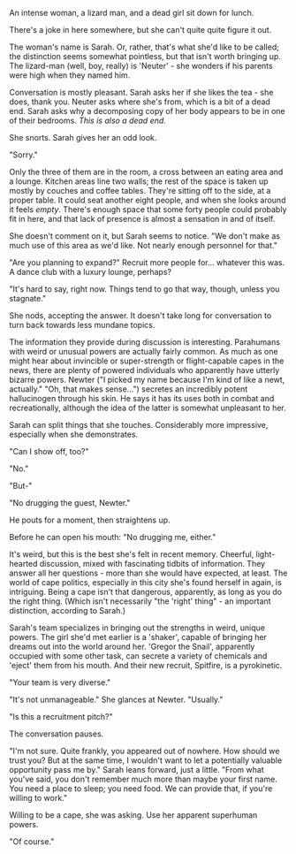 An intense woman, a lizard man, and a dead girl sit down for lunch.

There's a joke in here somewhere, but she can't quite quite figure it out.

The woman's name is Sarah. Or, rather, that's what she'd like to be called; the distinction seems somewhat pointless, but that isn't worth bringing up. The lizard-man (well, boy, really) is 'Neuter' - she wonders if his parents were high when they named him. 

Conversation is mostly pleasant. Sarah asks her if she likes the tea - she does, thank you. Neuter asks where she's from, which is a bit of a dead end. Sarah asks why a decomposing copy of her body appears to be in one of their bedrooms. *This is also a dead end.*

She snorts. Sarah gives her an odd look. 

"Sorry."

Only the three of them are in the room, a cross between an eating area and a lounge. Kitchen areas line two walls; the rest of the space is taken up mostly by couches and coffee tables. They're sitting off to the side, at a proper table. It could seat another eight people, and when she looks around it feels *empty*. There's enough space that some forty people could probably fit in here, and that lack of presence is almost a sensation in and of itself.

She doesn't comment on it, but Sarah seems to notice. "We don't make as much use of this area as we'd like. Not nearly enough personnel for that."

"Are you planning to expand?" Recruit more people for... whatever this was. A dance club with a luxury lounge, perhaps?

"It's hard to say, right now. Things tend to go that way, though, unless you stagnate."

She nods, accepting the answer. It doesn't take long for conversation to turn back towards less mundane topics. 

The information they provide during discussion is interesting. Parahumans with weird or unusual powers are actually fairly common. As much as one might hear about invincible or super-strength or flight-capable capes in the news, there are plenty of powered individuals who apparently have utterly bizarre powers. Newter ("I picked my name because I'm kind of like a newt, actually." "Oh, that makes sense...") secretes an incredibly potent hallucinogen through his skin. He says it has its uses both in combat and recreationally, although the idea of the latter is somewhat unpleasant to her.

Sarah can split things that she touches. Considerably more impressive, especially when she demonstrates. 

"Can I show off, too?"

"No."

"But-"

"No drugging the guest, Newter."

He pouts for a moment, then straightens up. 

Before he can open his mouth: "No drugging me, either."

It's weird, but this is the best she's felt in recent memory. Cheerful, light-hearted discussion, mixed with fascinating tidbits of information. They answer all her questions - more than she would have expected, at least. The world of cape politics, especially in this city she's found herself in again, is intriguing. Being a cape isn't that dangerous, apparently, as long as you do the right thing. (Which isn't necessarily "the 'right' thing" - an important distinction, according to Sarah.)

Sarah's team specializes in bringing out the strengths in weird, unique powers. The girl she'd met earlier is a 'shaker', capable of bringing her dreams out into the world around her. 'Gregor the Snail', apparently occupied with some other task, can secrete a variety of chemicals and 'eject' them from his mouth. And their new recruit, Spitfire, is a pyrokinetic. 

"Your team is very diverse."

"It's not unmanageable." She glances at Newter. "Usually."

"Is this a recruitment pitch?"

The conversation pauses.

"I'm not sure. Quite frankly, you appeared out of nowhere. How should we trust you? But at the same time, I wouldn't want to let a potentially valuable opportunity pass me by." Sarah leans forward, just a little. "From what you've said, you don't remember much more than maybe your first name. You need a place to sleep; you need food. We can provide that, if you're willing to work."

Willing to be a cape, she was asking. Use her apparent superhuman powers.

"Of course."
